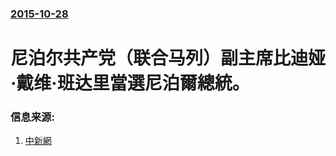 ### [2015-10-28](/news/2015/10/28/index.md)

##### 
# 尼泊尔共产党（联合马列）副主席比迪娅·戴维·班达里當選尼泊爾總統。 




### 信息来源:

1. [中新網](http://www.chinanews.com/gj/2015/10-28/7594476.shtml)
